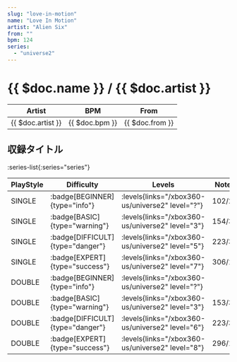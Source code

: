 ```yaml
---
slug: "love-in-motion"
name: "Love In Motion"
artist: "Alien Six"
from: ""
bpm: 124
series:
  - "universe2"
---
```


# {{ $doc.name }} / {{ $doc.artist }}

|Artist|BPM|From|
|------|---|----|
|{{ $doc.artist }}|{{ $doc.bpm }}|{{ $doc.from }}|

## 収録タイトル

:series-list{:series="series"}

|PlayStyle|Difficulty|Levels|Notes|Movie|
|---------|----------|------|-----|-----|
|SINGLE| :badge[BEGINNER]{type="info"}| :levels{links="/xbox360-us/universe2" level="?"}|102/2||
|SINGLE| :badge[BASIC]{type="warning"}| :levels{links="/xbox360-us/universe2" level="3"}|154/3||
|SINGLE| :badge[DIFFICULT]{type="danger"}| :levels{links="/xbox360-us/universe2" level="5"}|223/35||
|SINGLE| :badge[EXPERT]{type="success"}| :levels{links="/xbox360-us/universe2" level="7"}|306/15||
|DOUBLE| :badge[BEGINNER]{type="info"}| :levels{links="/xbox360-us/universe2" level="?"}|||
|DOUBLE| :badge[BASIC]{type="warning"}| :levels{links="/xbox360-us/universe2" level="3"}|153/3||
|DOUBLE| :badge[DIFFICULT]{type="danger"}| :levels{links="/xbox360-us/universe2" level="6"}|223/35||
|DOUBLE| :badge[EXPERT]{type="success"}| :levels{links="/xbox360-us/universe2" level="8"}|296/16||
